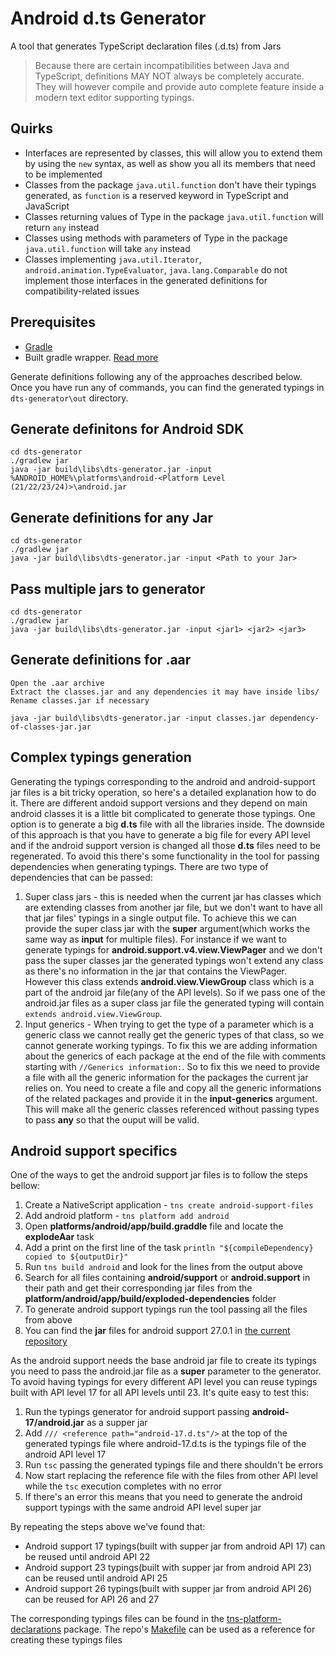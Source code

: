 # Android d.ts Generator
A tool that generates TypeScript declaration files (.d.ts) from Jars

> Because there are certain incompatibilities between Java and TypeScript, definitions MAY NOT always be completely accurate. They will however compile and provide auto complete feature inside a modern text editor supporting typings.

## Quirks
 - Interfaces are represented by classes, this will allow you to extend them by using the `new` syntax, as well as show you all its members that need to be implemented
 - Classes from the package `java.util.function` don't have their typings generated, as `function` is a reserved keyword in TypeScript and JavaScript
 - Classes returning values of Type in the package `java.util.function` will return `any` instead
 - Classes using methods with parameters of Type in the package `java.util.function` will take `any` instead
 - Classes implementing `java.util.Iterator`, `android.animation.TypeEvaluator`, `java.lang.Comparable` do not implement those interfaces in the generated definitions for compatibility-related issues


## Prerequisites
- [Gradle](https://docs.gradle.org/current/userguide/gradle_wrapper.html)
- Built gradle wrapper. [Read more](https://docs.gradle.org/current/userguide/gradle_wrapper.html#sec:adding_wrapper)


Generate definitions following any of the approaches described below. Once you have run any of commands, you can find the generated typings in `dts-generator\out` directory.
## Generate definitons for Android SDK
```shell
cd dts-generator
./gradlew jar
java -jar build\libs\dts-generator.jar -input %ANDROID_HOME%\platforms\android-<Platform Level (21/22/23/24)>\android.jar
```

## Generate definitions for any Jar
```shell
cd dts-generator
./gradlew jar
java -jar build\libs\dts-generator.jar -input <Path to your Jar>
```

## Pass multiple jars to generator
```shell
cd dts-generator
./gradlew jar
java -jar build\libs\dts-generator.jar -input <jar1> <jar2> <jar3>
```

## Generate definitions for .aar
```
Open the .aar archive
Extract the classes.jar and any dependencies it may have inside libs/
Rename classes.jar if necessary
```
```shell
java -jar build\libs\dts-generator.jar -input classes.jar dependency-of-classes-jar.jar
```

## Complex typings generation
Generating the typings corresponding to the android and android-support jar files is a bit tricky operation, so here's a detailed explanation how to do it.
There are different andoid support versions and they depend on main android classes it is a little bit complicated to generate those typings. One option is to generate a big **d.ts** file with all the libraries inside. The downside of this approach is that you have to generate a big file for every API level and if the android support version is changed all those **d.ts** files need to be regenerated.
To avoid this there's some functionality in the tool for passing dependencies when generating typings.
There are two type of dependencies that can be passed:

1. Super class jars - this is needed when the current jar has classes which are extending classes from another jar file, but we don't want to have all that jar files' typings in a single output file. To achieve this we can provide the super class jar with the **super** argument(which works the same way as **input** for multiple files).
  For instance if we want to generate typings for **android.support.v4.view.ViewPager** and we don't pass the super classes jar the generated typings won't extend any class as there's no information in the jar that contains the ViewPager. However this class extends **android.view.ViewGroup** class which is a part of the android jar file(any of the API levels). So if we pass one of the android.jar files as a super class jar file the generated typing will contain `extends android.view.ViewGroup`.
2. Input generics - When trying to get the type of a parameter which is a generic class we cannot really get the generic types of that class, so we cannot generate working typings. To fix this we are adding information about the generics of each package at the end of the file with comments starting with `//Generics information:`.
  So to fix this we need to provide a file with all the generic information for the packages the current jar relies on. You need to create a file and copy all the generic informations of the related packages and provide it in the **input-generics** argument. This will make all the generic classes referenced without passing types to pass **any** so that the ouput will be valid.

## Android support specifics
One of the ways to get the android support jar files is to follow the steps bellow:

1. Create a NativeScript application - `tns create android-support-files`
2. Add android platform - `tns platform add android`
3. Open **platforms/android/app/build.graddle** file and locate the **explodeAar** task
4. Add a print on the first line of the task `println "${compileDependency} copied to ${outputDir}"`
5. Run `tns build android` and look for the lines from the output above
6. Search for all files containing **android/support** or **android.support** in their path and get their corresponding jar files from the **platform/android/app/build/exploded-dependencies** folder
7. To generate android support typings run the tool passing all the files from above
8. You can find the **jar** files for android support 27.0.1 in [the current repository](libs/android-support/27.0.1)

As the android support needs the base android jar file to create its typings you need to pass the android.jar file as a **super** parameter to the generator. To avoid having typings for every different API level you can reuse typings built with API level 17 for all API levels until 23. It's quite easy to test this:

1. Run the typings generator for android support passing **android-17/android.jar** as a supper jar
2. Add `/// <reference path="android-17.d.ts"/>` at the top of the generated typings file where android-17.d.ts is the typings file of the android API level 17
3. Run `tsc` passing the generated typings file and there shouldn't be errors
4. Now start replacing the reference file with the files from other API level while the `tsc` execution completes with no error
5. If there's an error this means that you need to generate the android support typings with the same android API level super jar

By repeating the steps above we've found that:

- Android support 17 typings(built with supper jar from android API 17) can be reused until android API 22
- Android support 23 typings(built with supper jar from android API 23) can be reused until android API 25
- Android support 26 typings(built with supper jar from android API 26) can be reused for API 26 and 27

The corresponding typings files can be found in the [tns-platform-declarations](https://github.com/NativeScript/NativeScript/tree/master/tns-platform-declarations) package. The repo's [Makefile](Makefile) can be used as a reference for creating these typings files